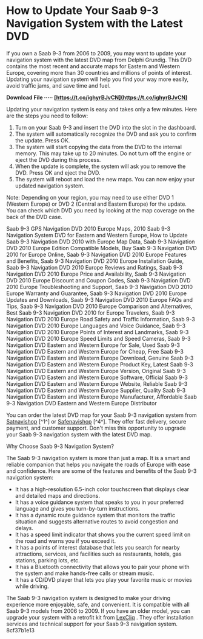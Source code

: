 # How to Update Your Saab 9-3 Navigation System with the Latest DVD
 
If you own a Saab 9-3 from 2006 to 2009, you may want to update your navigation system with the latest DVD map from Delphi Grundig. This DVD contains the most recent and accurate maps for Eastern and Western Europe, covering more than 30 countries and millions of points of interest. Updating your navigation system will help you find your way more easily, avoid traffic jams, and save time and fuel.
 
**Download File ····· [https://t.co/ighyrBJvCN](https://t.co/ighyrBJvCN)**


 
Updating your navigation system is easy and takes only a few minutes. Here are the steps you need to follow:
 
1. Turn on your Saab 9-3 and insert the DVD into the slot in the dashboard.
2. The system will automatically recognize the DVD and ask you to confirm the update. Press OK.
3. The system will start copying the data from the DVD to the internal memory. This may take up to 20 minutes. Do not turn off the engine or eject the DVD during this process.
4. When the update is complete, the system will ask you to remove the DVD. Press OK and eject the DVD.
5. The system will reboot and load the new maps. You can now enjoy your updated navigation system.

Note: Depending on your region, you may need to use either DVD 1 (Western Europe) or DVD 2 (Central and Eastern Europe) for the update. You can check which DVD you need by looking at the map coverage on the back of the DVD case.
 
Saab 9-3 GPS Navigation DVD 2010 Europe Maps,  2010 Saab 9-3 Navigation System DVD for Eastern and Western Europe,  How to Update Saab 9-3 Navigation DVD 2010 with Europe Map Data,  Saab 9-3 Navigation DVD 2010 Europe Edition Compatible Models,  Buy Saab 9-3 Navigation DVD 2010 for Europe Online,  Saab 9-3 Navigation DVD 2010 Europe Features and Benefits,  Saab 9-3 Navigation DVD 2010 Europe Installation Guide,  Saab 9-3 Navigation DVD 2010 Europe Reviews and Ratings,  Saab 9-3 Navigation DVD 2010 Europe Price and Availability,  Saab 9-3 Navigation DVD 2010 Europe Discount and Coupon Codes,  Saab 9-3 Navigation DVD 2010 Europe Troubleshooting and Support,  Saab 9-3 Navigation DVD 2010 Europe Warranty and Guarantee,  Saab 9-3 Navigation DVD 2010 Europe Updates and Downloads,  Saab 9-3 Navigation DVD 2010 Europe FAQs and Tips,  Saab 9-3 Navigation DVD 2010 Europe Comparison and Alternatives,  Best Saab 9-3 Navigation DVD 2010 for Europe Travelers,  Saab 9-3 Navigation DVD 2010 Europe Road Safety and Traffic Information,  Saab 9-3 Navigation DVD 2010 Europe Languages and Voice Guidance,  Saab 9-3 Navigation DVD 2010 Europe Points of Interest and Landmarks,  Saab 9-3 Navigation DVD 2010 Europe Speed Limits and Speed Cameras,  Saab 9-3 Navigation DVD Eastern and Western Europe for Sale,  Used Saab 9-3 Navigation DVD Eastern and Western Europe for Cheap,  Free Saab 9-3 Navigation DVD Eastern and Western Europe Download,  Genuine Saab 9-3 Navigation DVD Eastern and Western Europe Product Key,  Latest Saab 9-3 Navigation DVD Eastern and Western Europe Version,  Original Saab 9-3 Navigation DVD Eastern and Western Europe Software,  Official Saab 9-3 Navigation DVD Eastern and Western Europe Website,  Reliable Saab 9-3 Navigation DVD Eastern and Western Europe Supplier,  Quality Saab 9-3 Navigation DVD Eastern and Western Europe Manufacturer,  Affordable Saab 9-3 Navigation DVD Eastern and Western Europe Distributor
 
You can order the latest DVD map for your Saab 9-3 navigation system from [Satnavishop](https://www.satnavishop.co.uk/saab-35-c.asp) [^1^] or [Safenavishop](https://safenavishop.com/blogs/news/dvd-map-delphi-grundig-saab-93-navigation-2018-europe) [^4^]. They offer fast delivery, secure payment, and customer support. Don't miss this opportunity to upgrade your Saab 9-3 navigation system with the latest DVD map.
  
Why Choose Saab 9-3 Navigation System?
 
The Saab 9-3 navigation system is more than just a map. It is a smart and reliable companion that helps you navigate the roads of Europe with ease and confidence. Here are some of the features and benefits of the Saab 9-3 navigation system:

- It has a high-resolution 6.5-inch color touchscreen that displays clear and detailed maps and directions.
- It has a voice guidance system that speaks to you in your preferred language and gives you turn-by-turn instructions.
- It has a dynamic route guidance system that monitors the traffic situation and suggests alternative routes to avoid congestion and delays.
- It has a speed limit indicator that shows you the current speed limit on the road and warns you if you exceed it.
- It has a points of interest database that lets you search for nearby attractions, services, and facilities such as restaurants, hotels, gas stations, parking lots, etc.
- It has a Bluetooth connectivity that allows you to pair your phone with the system and make hands-free calls or stream music.
- It has a CD/DVD player that lets you play your favorite music or movies while driving.

The Saab 9-3 navigation system is designed to make your driving experience more enjoyable, safe, and convenient. It is compatible with all Saab 9-3 models from 2006 to 2009. If you have an older model, you can upgrade your system with a retrofit kit from [LexCliq](https://lexcliq.com/saab-9-3-navigation-2010-dvd-eastern-and-western-europe-3/) . They offer installation services and technical support for your Saab 9-3 navigation system.
 8cf37b1e13
 
